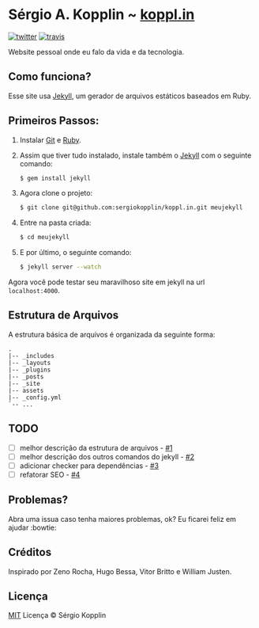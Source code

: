 # Sérgio A. Kopplin ~ [koppl.in][sitelink]
[![twitter]][Twitter]
[![travis]][Travis]

Website pessoal onde eu falo da vida e da tecnologia.

## Como funciona?

Esse site usa [Jekyll][jekyll], um gerador de arquivos estáticos baseados em Ruby.

## Primeiros Passos:

1. Instalar [Git][git] e [Ruby][ruby].

2. Assim que tiver tudo instalado, instale também o [Jekyll][jekyll] com o seguinte comando:

    ```sh
    $ gem install jekyll
    ```

3. Agora clone o projeto:

    ```sh
    $ git clone git@github.com:sergiokopplin/koppl.in.git meujekyll
    ```

4. Entre na pasta criada:

    ```sh
    $ cd meujekyll
    ```

5. E por último, o seguinte comando:

    ```sh
    $ jekyll server --watch
    ```

Agora você pode testar seu maravilhoso site em jekyll na url  `localhost:4000`.

## Estrutura de Arquivos

A estrutura básica de arquivos é organizada da seguinte forma:

```
.
|-- _includes
|-- _layouts
|-- _plugins
|-- _posts
|-- _site
|-- assets
|-- _config.yml
`-- ...
```

## TODO

- [ ] melhor descrição da estrutura de arquivos - [#1](../../issues/1)
- [ ] melhor descrição dos outros comandos do jekyll - [#2](../../issues/2)
- [ ] adicionar checker para dependências - [#3](../../issues/3)
- [ ] refatorar SEO - [#4](../../issues/4)

## Problemas?

Abra uma issua caso tenha maiores problemas, ok? Eu ficarei feliz em ajudar :bowtie:

## Créditos

Inspirado por Zeno Rocha, Hugo Bessa, Vitor Britto e William Justen.

## Licença

[MIT][mit] Licença © Sérgio Kopplin

[sitelink]: http://koppl.in
[twitter]: http://i.imgur.com/tXSoThF.png
[travis]: https://travis-ci.org/sergiokopplin/kopplin-website.svg
[jekyll]: http://jekyllrb.com/
[git]: http://git-scm.com/downloads
[ruby]: http://www.ruby-lang.org/pt/downloads/
[mit]: http://kopplin.mit-license.org/
